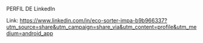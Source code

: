 PERFIL DE LinkedIn 

Link: https://www.linkedin.com/in/eco-sorter-impa-b9b966337?utm_source=share&utm_campaign=share_via&utm_content=profile&utm_medium=android_app
